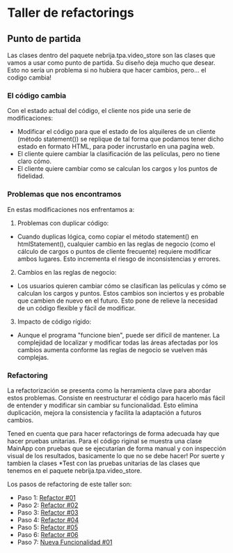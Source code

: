 # Taller de refactorings

## Punto de partida

Las clases dentro del paquete nebrija.tpa.video_store son las clases que vamos a usar como punto de partida. Su diseño deja mucho
que desear. Esto no sería un problema si no hubiera que hacer cambios, pero... el codigo cambia!

### El código cambia

Con el estado actual del código, el cliente nos pide una serie de modificaciones: 
* Modificar el código para que el estado de los alquileres de un cliente (método statement()) 
se replique de tal forma que podamos tener dicho estado en formato HTML, para poder incrustarlo en una pagina web.
* El cliente quiere cambiar la clasificación de las películas, pero no tiene claro cómo.
* El cliente quiere cambiar como se calculan los cargos y los puntos de fidelidad.

### Problemas que nos encontramos 

En estas modificaciones nos enfrentamos a:

1. Problemas con duplicar código:
  * Cuando duplicas lógica, como copiar el método statement() en htmlStatement(), cualquier cambio 
en las reglas de negocio (como el cálculo de cargos o puntos de cliente frecuente) requiere modificar ambos lugares. 
Esto incrementa el riesgo de inconsistencias y errores.
2. Cambios en las reglas de negocio:
  * Los usuarios quieren cambiar cómo se clasifican las películas y cómo se calculan 
los cargos y puntos. Estos cambios son inciertos y es probable que cambien de nuevo en el futuro. 
Esto pone de relieve la necesidad de un código flexible y fácil de modificar.
3. Impacto de código rígido:
  * Aunque el programa "funcione bien", puede ser difícil de mantener. La complejidad de localizar y 
modificar todas las áreas afectadas por los cambios aumenta conforme las reglas de negocio se vuelven más complejas.

### Refactoring 

La refactorización se presenta como la herramienta clave para abordar estos problemas. 
Consiste en reestructurar el código para hacerlo más fácil de entender y modificar
sin cambiar su funcionalidad. Esto elimina duplicación, mejora la consistencia y facilita la 
adaptación a futuros cambios.

Tened en cuenta que para hacer refactorings de forma adecuada hay que hacer pruebas unitarias. 
Para el código riginal se muestra una clase MainApp con pruebas que se ejecutarían de forma manual y con inspección
visual de los resultados, basicamente lo que no se debe hacer! Por suerte y tambien la clases *Test con las 
pruebas unitarias de las clases que tenemos en el paquete nebrija.tpa.video_store.

Los pasos de refactoring de este taller son:

* Paso 1: [Refactor #01](Step01_Refactor.md)
* Paso 2: [Refactor #02](Step02_Refactor.md)
* Paso 3: [Refactor #03](Step03_Refactor.md)
* Paso 4: [Refactor #04](Step04_Refactor.md)
* Paso 5: [Refactor #05](Step05_Refactor.md)
* Paso 6: [Refactor #06](Step06_Refactor.md)
* Paso 7: [Nueva Funcionalidad #01](Step07_NewFunctionality.md)




